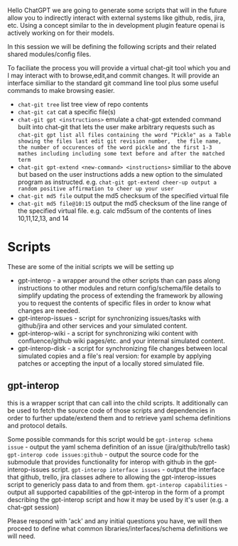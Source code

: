 Hello ChatGPT we are going to generate some scripts that will in the future allow you to indirectly interact with external systems like github, redis, jira, etc.
Using a concept similar to the in development plugin feature openai is actively working on for their models.

In this session we will be defining the following scripts and their related shared modules/config files.

To faciliate the process you will provide a virtual chat-git tool which you and I may interact with to browse,edit,and commit changes. It will provide an interface similiar to the standard git command line tool plus
some useful commands to make browsing easier.
- `chat-git tree` list tree view of repo contents
- `chat-git cat` cat a specific file(s)
- `chat-git gpt <instructions>` emulate a chat-gpt extended command built into chat-git that lets the user make arbitrary requests such as `chat-git gpt list all files containing the word "Pickle" as a Table showing the files last edit git revision number,  the file name, the number of occurences of the word pickle and the first 1-3 mathes including including some text before and after the matched term `
- `chat-git gpt-extend <new-command> <instructions>` similiar to the above but based on the user instructions adds a new option to the simulated program as instructed. e.g. `chat-git gpt-extend cheer-up output a random positive affirmation to cheer up your user`
- `chat-git md5 file` output the md5 checksum of the specified virtual file
- `chat-git md5 file@10:15` output the md5 checksum of the line range of the specified virtual file. e.g. calc md5sum of the contents of lines 10,11,12,13, and 14

# Scripts
These are some of the initial scripts we will be setting up
* gpt-interop - a wrapper around the other scripts than can pass along instructions to other modules and return config/schema/file details to simplify updating the process of extending the framework by allowing you to request the contents of specific files in order to know what changes are needed.
* gpt-interop-issues - script for synchronizing issues/tasks with github/jira and other services and your simulated content.
* gpt-interop-wiki - a script for synchronizing wiki content with confluence/github wiki pages/etc. and your internal simulated content.
* gpt-interop-disk - a script for synchronizing file changes between local simulated copies and a file's real version: for example by applying patches or accepting the input of a locally stored simulated file.

## gpt-interop
this is a wrapper script that can call into the child scripts. It additionally can be used to fetch the source code of those scripts and dependencies in order to further update/extend them and to retrieve yaml schema definitions and protocol details.

Some possible commands for this script would be
`gpt-interop schema issue` - output the yaml schema definition of an issue (jira/github/trello task)
`gpt-interop code issues:github` - output the source code for the submodule that provides functionality for interop with github in the gpt-interop-issues script.
`gpt-interop interface issues` - output the interface that github, trello, jira classes adhere to allowing the gpt-interop-issues script to genericly pass data to and from them.
`gpt-interop capabilities` - output all supported capabilities of the gpt-interop in the form of a prompt describing the gpt-interop script and how it may be used by it's user (e.g. a chat-gpt session)

Please respond with 'ack' and any initial questions you have, we will then proceed to define what common libraries/interfaces/schema definitions we will need.
